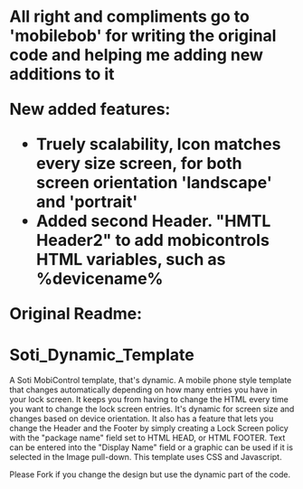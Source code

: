 <h1>All right and compliments go to 'mobilebob' for writing the original code and helping me adding new additions to it</h>

New added features:
 - Truely scalability, Icon matches every size screen, for both screen orientation 'landscape' and 'portrait'
 - Added second Header. <b>"HMTL Header2"</b> to add mobicontrols HTML variables, such as %devicename%


<b> Original Readme: </b>
# Soti_Dynamic_Template
A Soti MobiControl template, that's dynamic.  A mobile phone style template that changes automatically depending on how many entries you have in your lock screen.  It keeps you from having to change the HTML every time you want to change the lock screen entries.  It's  dynamic for screen size and changes based on device orientation.  It also has a feature that lets you change the Header and the Footer by simply creating a Lock Screen policy with the "package name" field set to HTML HEAD, or HTML FOOTER.  Text can be entered into the "Display Name" field or a graphic can be used if it is selected in the Image pull-down.  This template uses CSS and Javascript.

Please Fork if you change the design but use the dynamic part of the code.
